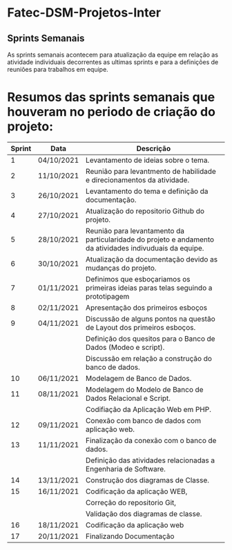# Fatec-DSM-Projetos-Inter

## Sprints Semanais

As sprints semanais acontecem para atualização da equipe em relação as atividade individuais decorrentes as ultimas sprints e para a definições de reuniões para trabalhos em equipe.

# Resumos das sprints semanais que houveram no periodo de criação do projeto:

| Sprint | Data       | Descrição                                                                                                |
|--------|------------|----------------------------------------------------------------------------------------------------------|
|   1    | 04/10/2021 | Levantamento de ideias sobre o tema.                                                                     |
|   2    | 11/10/2021 | Reunião para levantmento de habilidade e direcionamentos da atividade.                                   |
|   3    | 26/10/2021 | Levantamento do tema e definição da documentação.                                                        |
|   4    | 27/10/2021 | Atualização do repositorio Github do projeto.                                                            |
|   5    | 28/10/2021 | Reunião para levantamento da particularidade do projeto e andamento da atividades indivuduais da equipe. |
|   6    | 30/10/2021 | Atualização da documentação devido as mudanças do projeto.                                               |
|   7    | 01/11/2021 | Definimos que esboçariamos os primeiras ideias paras telas seguindo a prototipagem                       |
|   8    | 02/11/2021 | Apresentação dos primeiros esboços                                                                       |
|   9    | 04/11/2021 | Discussão de alguns pontos na questão de Layout dos primeiros esboços.                                   |
|        |            | Definição dos quesitos para o Banco de Dados (Modeo e script).                                           |
|        |            | Discussão em relação a construção do banco de dados.                                                     |
|   10   | 06/11/2021 | Modelagem de Banco de Dados.                                                                             |
|   11   | 08/11/2021 | Modelagem do Modelo de Banco de Dados Relacional e Script.                                               |
|        |            | Codifiação da Aplicação Web em PHP.                                                                      |
|   12   | 09/11/2021 | Conexão com banco de dados com aplicação web.                                                            |
|   13   | 11/11/2021 | Finalização da conexão com o banco de dados.                                                             |
|        |            | Definição das atividades relacionadas a Engenharia de Software.                                          |
|   14   | 13/11/2021 | Construção dos diagramas de Classe.                                                                      |
|   15   | 16/11/2021 | Codificação da aplicação WEB,                                                                            |
|        |            | Correção do repositorio Git,                                                                             |
|        |            | Validação dos diagramas de classe.                                                                       |
|   16   | 18/11/2021 | Codificação da aplicação web                                                                             |
|   17   | 20/11/2021 | Finalizando Documentação                                                                                 |
